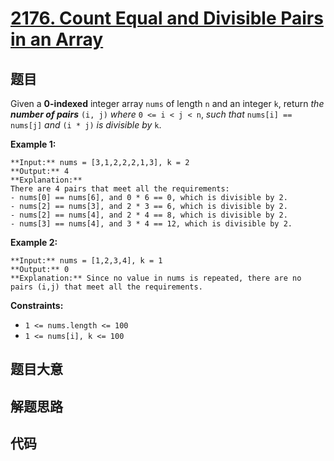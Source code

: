 # [2176. Count Equal and Divisible Pairs in an Array](https://leetcode.com/problems/count-equal-and-divisible-pairs-in-an-array)

## 题目

Given a **0-indexed** integer array `nums` of length `n` and an integer `k`,
return _the **number of pairs**_ `(i, j)` _where_ `0 <= i < j < n`, _such
that_ `nums[i] == nums[j]` _and_ `(i * j)` _is divisible by_ `k`.



**Example 1:**

    
    
    **Input:** nums = [3,1,2,2,2,1,3], k = 2
    **Output:** 4
    **Explanation:**
    There are 4 pairs that meet all the requirements:
    - nums[0] == nums[6], and 0 * 6 == 0, which is divisible by 2.
    - nums[2] == nums[3], and 2 * 3 == 6, which is divisible by 2.
    - nums[2] == nums[4], and 2 * 4 == 8, which is divisible by 2.
    - nums[3] == nums[4], and 3 * 4 == 12, which is divisible by 2.
    

**Example 2:**

    
    
    **Input:** nums = [1,2,3,4], k = 1
    **Output:** 0
    **Explanation:** Since no value in nums is repeated, there are no pairs (i,j) that meet all the requirements.
    



**Constraints:**

  * `1 <= nums.length <= 100`
  * `1 <= nums[i], k <= 100`


## 题目大意

## 解题思路

## 代码

```javascript

```
